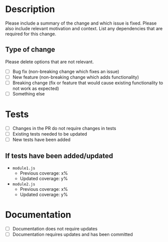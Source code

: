 # Description

Please include a summary of the change and which issue is fixed. Please also include relevant motivation and context. List any dependencies that are required for this change.

## Type of change

Please delete options that are not relevant.

- [ ] Bug fix (non-breaking change which fixes an issue)
- [ ] New feature (non-breaking change which adds functionality)
- [ ] Breaking change (fix or feature that would cause existing functionality to not work as expected)
- [ ] Something else

# Tests

- [ ] Changes in the PR do not require changes in tests
- [ ] Existing tests needed to be updated
- [ ] New tests have been added

## If tests have been added/updated

- `module1.js`
  - Previous coverage: x%
  - Updated coverage: y%
- `module2.js`
  - Previous coverage: x%
  - Updated coverage: y%

# Documentation

- [ ] Documentation does not require updates
- [ ] Documentation requires updates and has been committed
